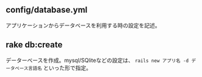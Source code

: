 ## config/database.yml
アプリケーションからデータベースを利用する時の設定を記述。

## rake db:create
データーベースを作成。mysql/SQliteなどの設定は、 `rails new アプリ名 -d データベース言語名` といった形で指定。
